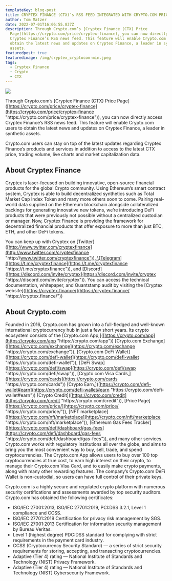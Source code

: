 ```yaml
---
templateKey: blog-post
title: CRYPTEX FINANCE (CTX)’s RSS FEED INTEGRATED WITH CRYPTO.COM PRICE PAGE
author: Tom Matzer
date: 2022-07-01T16:06:55.837Z
description: Through Crypto.com’s [Cryptex Finance (CTX) Price
  Page](https://crypto.com/price/cryptex-finance), you can now directly access
  Cryptex Finance’s RSS news feed. This feature will enable Crypto.com users to
  obtain the latest news and updates on Cryptex Finance, a leader in synthetic
  assets.
featuredpost: true
featuredimage: /img/cryptex_cryptocom-min.jpeg
tags:
  - Cryptex Finance
  - Crypto
  - CTX
---
```

![](/img/cryptex_cryptocom-min.jpeg)

Through Crypto.com’s \[Cryptex Finance (CTX) Price Page]([https://crypto.com/price/cryptex-finance](https://crypto.com/price/cryptex-finance "https\://crypto.com/price/cryptex-finance")), you can now directly access Cryptex Finance’s RSS news feed. This feature will enable Crypto.com users to obtain the latest news and updates on Cryptex Finance, a leader in synthetic assets.

Crypto.com users can stay on top of the latest updates regarding Cryptex Finance’s products and services in addition to access to the latest CTX price, trading volume, live charts and market capitalization data.

## **About Cryptex Finance**

Cryptex is laser-focused on building innovative, open-source financial products for the global Crypto community. Using Ethereum’s smart contract system, Cryptex is able to build decentralized synthetics such as Total Market Cap Index Token and many more others soon to come. Pairing real-world data supplied on the Ethereum blockchain alongside collateralized backings for generating innovative new tokens, we’re introducing DeFi products that were previously not possible without a centralized custodian or manager. Now, Cryptex Finance is providing the framework for decentralized financial products that offer exposure to more than just BTC, ETH, and other DeFi tokens.

You can keep up with Cryptex on \[Twitter]([http://www.twitter.com/cryptexfinance](http://www.twitter.com/cryptexfinance "http\://www.twitter.com/cryptexfinance")), \[Telegram]([https://t.me/cryptexfinance](https://t.me/cryptexfinance "https\://t.me/cryptexfinance")), and \[Discord]([https://discord.com/invite/cryptex](https://discord.com/invite/cryptex "https\://discord.com/invite/cryptex")). You can access the technical documentation, whitepaper, and Quantstamp audit by visiting the \[Cryptex website]([https://cryptex.finance/](https://cryptex.finance/ "https\://cryptex.finance/"))

## **About Crypto.com**

Founded in 2016, Crypto.com has grown into a full-fledged and well-known international cryptocurrency hub in just a few short years. Its crypto ecosystem consists of the \[Crypto.com App,]([https://crypto.com/app](https://crypto.com/app "https\://crypto.com/app")) \[Crypto.com Exchange]([https://crypto.com/exchange](https://crypto.com/exchange "https\://crypto.com/exchange")), \[Crypto.com DeFi Wallet]([https://crypto.com/defi-wallet](https://crypto.com/defi-wallet "https\://crypto.com/defi-wallet")), \[DeFi Swap]([https://crypto.com/defi/swap](https://crypto.com/defi/swap "https\://crypto.com/defi/swap")), \[Crypto.com Visa Cards,]([https://crypto.com/cards](https://crypto.com/cards "https\://crypto.com/cards")) \[Crypto Earn,]([https://crypto.com/defi-wallet#earn](https://crypto.com/defi-wallet#earn "https\://crypto.com/defi-wallet#earn")) \[Crypto Credit]([https://crypto.com/credit](https://crypto.com/credit "https\://crypto.com/credit")), \[Price Page]([https://crypto.com/price/](https://crypto.com/price/ "https\://crypto.com/price/")), \[NFT marketplace]([https://crypto.com/nft/marketplace](https://crypto.com/nft/marketplace "https\://crypto.com/nft/marketplace")), \[Ethereum Gas Fees Tracker]([https://crypto.com/defi/dashboard/gas-fees](https://crypto.com/defi/dashboard/gas-fees "https\://crypto.com/defi/dashboard/gas-fees")), and many other services. Crypto.com works with regulatory institutions all over the globe, and aims to bring you the most convenient way to buy, sell, trade, and spend cryptocurrencies. The Crypto.com App allows users to buy over 100 top cryptocurrencies at true cost, to earn high interest on their crypto, to manage their Crypto.com Visa Card, and to easily make crypto payments, along with many other rewarding features. The company’s Crypto.com DeFi Wallet is non-custodial, so users can have full control of their private keys.

Crypto.com is a highly secure and regulated crypto platform with numerous security certifications and assessments awarded by top security auditors. Crypto.com has obtained the following certificates:

* ISO/IEC 27001:2013, ISO/IEC 27701:2019, PCI:DSS 3.2.1, Level 1 compliance and CCSS.
* ISO/IEC 27701:2019 Certification for privacy risk management by SGS.
* ISO/IEC 27001:2013 Certification for information security management by Bureau Veritas.
* Level 1 (highest degree) PDC:DSS standard for complying with strict requirements in the payment card industry.
* CCSS (Cryptocurrency Security Standard) — a series of strict security requirements for storing, accepting, and transacting cryptocurrencies.
* Adaptive (Tier 4) rating — National Institute of Standards and Technology (NIST) Privacy Framework.
* Adaptive (Tier 4) rating — National Institute of Standards and Technology (NIST) Cybersecurity Framework.
